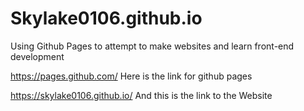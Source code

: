 # Skylake0106.github.io
Using Github Pages to attempt to make websites and learn front-end development

https://pages.github.com/ Here is the link for github pages

https://skylake0106.github.io/ And this is the link to the Website
